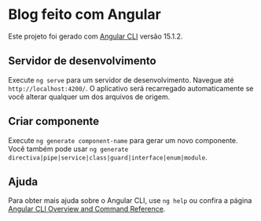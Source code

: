 # Blog feito com Angular

Este projeto foi gerado com [Angular CLI](https://github.com/angular/angular-cli) versão 15.1.2.

## Servidor de desenvolvimento

Execute `ng serve` para um servidor de desenvolvimento. Navegue até `http://localhost:4200/`. O aplicativo será recarregado automaticamente se você alterar qualquer um dos arquivos de origem.

## Criar componente

Execute `ng generate component-name` para gerar um novo componente. Você também pode usar `ng generate directiva|pipe|service|class|guard|interface|enum|module`.


## Ajuda

Para obter mais ajuda sobre o Angular CLI, use `ng help` ou confira a página [Angular CLI Overview and Command Reference](https://angular.io/cli).
